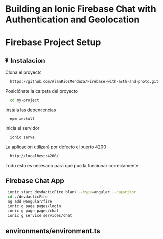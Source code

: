 # Building an Ionic Firebase Chat with Authentication and Geolocation 


# Firebase Project Setup


## ⏬ Instalacion

Clona el proyecto

```bash
  https://github.com/AlanRiosMendoza/Firebase-with-auth-and-photo.git
```

Posiciónate la carpeta del proyecto

```bash
  cd my-project
```

Instala las dependencias

```bash
  npm install
```

Inicia el servidor

```bash
  ionic serve
```



La aplicación utilizará por defecto el puerto 4200

```bash
  http://localhost:4200/
```

Todo esto es necesario para que pueda funcionar correctamente

##  Firebase Chat App


```bash
 ionic start devdacticFire blank --type=angular --capacitor
 cd ./devdacticFire
 ng add @angular/fire
 ionic g page pages/login
 ionic g page pages/chat
 ionic g service services/chat
```

## environments/environment.ts

































